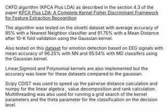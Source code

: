 CKFD algorithm (KPCA Plus LDA) as described in the section 4.3 of the paper [KPCA Plus LDA: A Complete Kernel Fisher Discriminant Framework for Feature Extraction Recognition](http://www.cistib.org/gestpub/attachments/KPCA%20plus%20LDA%20a%20complete%20kernel%20fisher%20discriminant%20framework%20for%20feature%20extraction%20and%20recognition.pdf-a6f50f7697cd4b9dbbcc53af940b25eb.pdf)


The algorithm was tested on the olivetti dataset with average accuracy of 95% with a Nearest Neighbor classifier and 91.75% with a Mean Distance after 10-K fold validation using the Gaussian kernel.


Also tested on this [dataset](https://www.kaggle.com/datasets/birdy654/eeg-brainwave-dataset-feeling-emotions) for emotion detection based on EEG signals with mean accuracy of 96.25% with NN and 95.54% with MD classifers using the Gaussian kernel.


Linear,Sigmoid and Polynomial kernels are also implemented but the accuracy was lower for these datasets compared to the gaussian.


Scipy CDIST was used to speed up the pairwise distance calculation and numpy for the linear algebra , value decomposition and rank calculation. Multithreading was also used for running a grid search of the kernel parameters and the theta parameter for the classification on the decision level.
